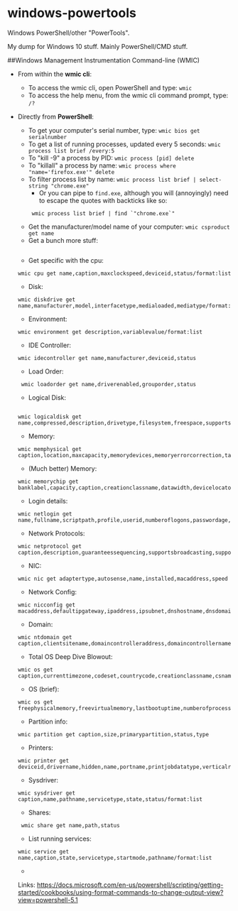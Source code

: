 # windows-powertools
Windows PowerShell/other "PowerTools".

My dump for Windows 10 stuff. Mainly PowerShell/CMD stuff.

##Windows Management Instrumentation Command-line (WMIC)
* From within the **wmic cli**:
  * To access the wmic cli, open PowerShell and type: `wmic`
  * To access the help menu, from the wmic cli command prompt, type: `/?`
* Directly from **PowerShell**:
  * To get your computer's serial number, type: `wmic bios get serialnumber`
  * To get a list of running processes, updated every 5 seconds: `wmic process list brief /every:5`
  * To "kill -9" a process by PID: `wmic process [pid] delete`
  * To "killall" a process by name: `wmic process where "name='firefox.exe'" delete`
  * To filter process list by name: `wmic process list brief | select-string "chrome.exe"`
    - Or you can pipe to `find.exe`, although you will (annoyingly) need to escape the quotes with backticks like so:
    ```
     wmic process list brief | find `"chrome.exe`"
     ```
   * Get the manufacturer/model name of your computer: `wmic csproduct get name`
   * Get a bunch more stuff:
   ```wmic computersystem get name,domain,manufacturer,model,numberofprocessors,primaryownername,username,roles,totalphysicalmemory/format:list
   ```
   * Get specific with the cpu:
   ```
   wmic cpu get name,caption,maxclockspeed,deviceid,status/format:list
   ```
   * Disk:
   ```
   wmic diskdrive get name,manufacturer,model,interfacetype,medialoaded,mediatype/format:list
   ```
   * Environment:
   ```
   wmic environment get description,variablevalue/format:list
   ```
   * IDE Controller:
   ```
   wmic idecontroller get name,manufacturer,deviceid,status
   ```
   * Load Order:
   ```
    wmic loadorder get name,driverenabled,grouporder,status
    ```
    * Logical Disk:
    ```
    
    wmic logicaldisk get name,compressed,description,drivetype,filesystem,freespace,supportsdiskquotas,volumedirty,volumename/format:list
    ```
    * Memory:
    ```
    wmic memphysical get caption,location,maxcapacity,memorydevices,memoryerrorcorrection,tag,use/format:list
    ```
    * (Much better) Memory:
    ```
    wmic memorychip get banklabel,capacity,caption,creationclassname,datawidth,devicelocator,formfactor,interleavedatadepth,interleaveposition,manufacturer,memorytype,name,partnumber,positioninrow,serialnumber,speed/format:list
    ```
    * Login details:
    ```
    wmic netlogin get name,fullname,scriptpath,profile,userid,numberoflogons,passwordage,logonserver,homedirectory,primarygroupid/format:list
    ```
    * Network Protocols:
    ```
    wmic netprotocol get caption,description,guaranteessequencing,supportsbroadcasting,supportsencryption,status/format:list
    ```
    * NIC:
    ```
    wmic nic get adaptertype,autosense,name,installed,macaddress,speed
    ```
    * Network Config:
    ```
    wmic nicconfig get macaddress,defaultipgateway,ipaddress,ipsubnet,dnshostname,dnsdomain/format:table
    ```
    * Domain:
    ```
    wmic ntdomain get caption,clientsitename,domaincontrolleraddress,domaincontrollername,status
    ```
    * Total OS Deep Dive Blowout:
    ```
    wmic os get caption,currenttimezone,codeset,countrycode,creationclassname,csname,cscreationclassname,serialnumber,bootdevice,systemdevice,NumberOfUsers,OperatingSystemSKU,Organization,OSArchitecture,OSLanguage,OSProductSuite,OSType,PortableOperatingSystem,DataExecutionPrevention_32BitApplications,DataExecutionPrevention_Drivers,DataExecutionPrevention_SupportPolicy,Debug,Distributed,EncryptionLevel,Manufacturer,MaxNumberOfProcesses,MaxProcessMemorySize,MUILanguages,Name,NumberOfProcesses,NumberOfLicensedUsers,Primary,ProductType,RegisteredUser,SerialNumber,ServicePackMajorVersion,ServicePackMinorVersion,SizeStoredInPagingFiles,Status,SuiteMask,SystemDevice,SystemDirectory,ForegroundApplicationBoost,FreePhysicalMemory,FreeSpaceInPagingFiles,FreeVirtualMemory,InstallDate,LargeSystemCache,LastBootUpTime,LocalDateTime,Locale,SystemDrive,TotalSwapSpaceSize,TotalVirtualMemorySize,TotalVisibleMemorySize,Version,WindowsDirectory/format:list
    ```
    * OS (brief):
    ```
    wmic os get freephysicalmemory,freevirtualmemory,lastbootuptime,numberofprocesses,numberofusers,organization,registereduser,status
    ```
    * Partition info:
    ```
    wmic partition get caption,size,primarypartition,status,type
    ```
    * Printers:
    ```
    wmic printer get deviceid,drivername,hidden,name,portname,printjobdatatype,verticalresolution,horizontalresolution
    ```
    * Sysdriver:
    ```
    wmic sysdriver get caption,name,pathname,servicetype,state,status/format:list
    ```
    * Shares:
    ```
     wmic share get name,path,status
     ```
     * List running services:
     ```
     wmic service get name,caption,state,servicetype,startmode,pathname/format:list
     ```
     * 
     
    Links:
    https://docs.microsoft.com/en-us/powershell/scripting/getting-started/cookbooks/using-format-commands-to-change-output-view?view=powershell-5.1
   
    
  
